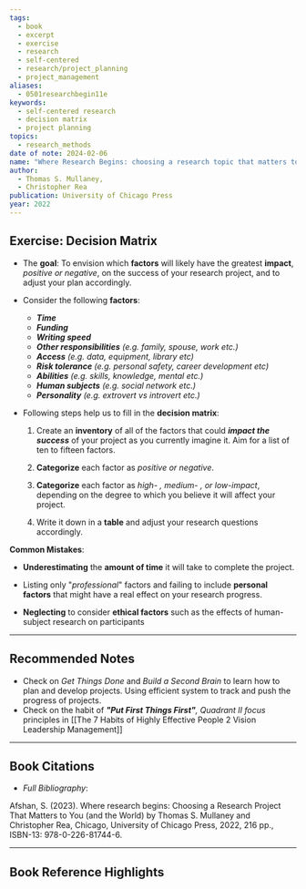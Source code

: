 ```yaml
---
tags:
  - book
  - excerpt
  - exercise
  - research
  - self-centered
  - research/project_planning
  - project_management
aliases:
  - 0501researchbegin11e
keywords:
  - self-centered research
  - decision matrix
  - project planning
topics:
  - research_methods
date of note: 2024-02-06
name: "Where Research Begins: choosing a research topic that matters to you (and the world)"
author:
  - Thomas S. Mullaney,
  - Christopher Rea
publication: University of Chicago Press
year: 2022
---
```


## Exercise: Decision Matrix

- The **goal**: To envision which **factors** will likely have the greatest **impact**, *positive or negative*, on the success of your research project, and to adjust your plan accordingly.

- Consider the following **factors**:
	- ***Time***
	- ***Funding***
	- ***Writing speed***
	- ***Other responsibilities** 
	  (e.g. family, spouse, work etc.)*
	- ***Access** 
	  (e.g. data, equipment, library etc)*
	- ***Risk tolerance** 
	  (e.g. personal safety, career development etc)*
	- ***Abilities** 
	  (e.g. skills, knowledge, mental etc.)*
	- ***Human subjects** 
	  (e.g. social network etc.)*
	- ***Personality** 
	  (e.g. extrovert vs introvert etc.)*

- Following steps help us to fill in the **decision matrix**:
  
	1. Create an **inventory** of all of the factors that could ***impact the success*** of your project as you currently imagine it. Aim for a list of ten to fifteen factors.
	   
	2. **Categorize** each factor as *positive or negative*.
	   
	3. **Categorize** each factor as *high- , medium- , or low-impact*, depending on the degree to which you believe it will affect your project.
	   
	4. Write it down in a **table** and adjust your research questions accordingly.


**Common Mistakes**:

- **Underestimating** the **amount of time** it will take to complete the project.
  
- Listing only "*professional*" factors and failing to include **personal factors** that might have a real effect on your research progress.
  
- **Neglecting** to consider **ethical factors** such as the effects of human-subject research on participants
  
----
## Recommended Notes

- Check on *Get Things Done* and *Build a Second Brain* to learn how to plan and develop projects. Using efficient system to track and push the progress of projects.
- Check on the habit of ***"Put First Things First"**, Quadrant II focus* principles in [[The 7 Habits of Highly Effective People 2 Vision Leadership Management]]

----------
## Book Citations

- *Full Bibliography*:

Afshan, S. (2023). Where research begins: Choosing a Research Project That Matters to You (and the World) by Thomas S. Mullaney and Christopher Rea, Chicago, University of Chicago Press, 2022, 216 pp., ISBN-13: 978-0-226-81744-6.

-----------
##  Book Reference Highlights
